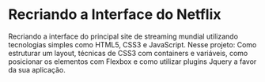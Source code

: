 # Recriando a Interface do Netflix

Recriando a interface do principal site de streaming mundial utilizando tecnologias simples como HTML5, CSS3 e JavaScript. Nesse projeto: Como estruturar um layout, técnicas de CSS3 com containers e variáveis, como posicionar os elementos com Flexbox e como utilizar plugins Jquery a favor da sua aplicação.
